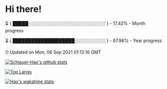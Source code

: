 # Hi there!

⏳ { █████░░░░░░░░░░░░░░░░░░░░░░░░░ } - 17.42% - Month progress

⏳ { ████████████████████░░░░░░░░░░ } - 67.96% - Year progress

⏰ Updated on Mon, 06 Sep 2021 01:13:16 GMT


[![Schlauer-Hax's github stats](https://github-readme-stats.vercel.app/api?username=Schlauer-Hax&show_icons=true&theme=dark&count_private=true)](https://github.com/Schlauer-Hax)


[![Top Langs](https://github-readme-stats.vercel.app/api/top-langs/?username=Schlauer-Hax&layout=compact&theme=dark)](https://github.com/Schlauer-Hax?tab=repositories)


[![Hax's wakatime stats](https://github-readme-stats.vercel.app/api/wakatime?username=Hax&theme=dark)](https://wakatime.com/@Hax)

